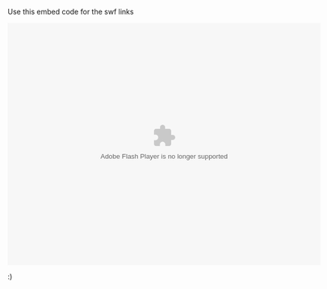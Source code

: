 Use this embed code for the swf links 

<script src="https://xxsibxx.github.io/ruffleembedsetup112/ruffle/ruffle.js"></script>
<div class="swf"dir="ltr" style="text-align: left;" trbidi="on">
        <embed height="480" pluginspage=" http://www.macromedia.com/go/getflashplayer" src="SWF FILE URL" type="application/x-shockwave-flash" width="620"></embed>
</div>

:)
